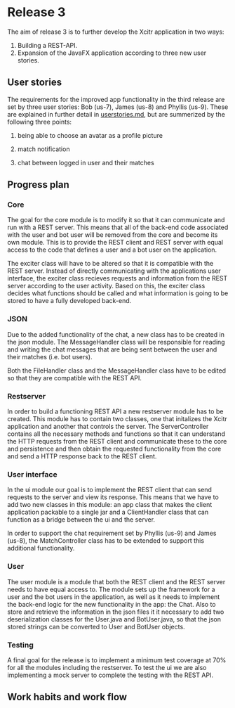 # Release 3

The aim of release 3 is to further develop the Xcitr application in two ways:

1. Building a REST-API.
2. Expansion of the JavaFX application according to three new user stories.

## User stories

The requirements for the improved app functionality in the third release are set by three user stories: Bob (us-7), James (us-8) and Phyllis (us-9). These are explained in further detail in [userstories.md](https://gitlab.stud.idi.ntnu.no/it1901/groups-2021/gr2117/gr2117/-/tree/master/userstories.md), but are summerized by the following three points:

1. being able to choose an avatar as a profile picture

2. match notification

3. chat between logged in user and their matches

## Progress plan

### Core

The goal for the core module is to modify it so that it can communicate and run with a REST server. This means that all of the back-end code associated with the user and bot user will be removed from the core and become its own module. This is to provide the REST client and REST server with equal access to the code that defines a user and a bot user on the application.

The exciter class will have to be altered so that it is compatible with the REST server. Instead of directly communicating with the applications user interface, the exciter class recieves requests and information from the REST server according to the user activity. Based on this, the exciter class decides what functions should be called and what information is going to be stored to have a fully developed back-end.

### JSON

Due to the added functionality of the chat, a new class has to be created in the json module. The MessageHandler class will be responsible for reading and writing the chat messages that are being sent between the user and their matches (i.e. bot users).

Both the FileHandler class and the MessageHandler class have to be edited so that they are compatible with the REST API.

### Restserver

In order to build a functioning REST API a new restserver module has to be created. This module has to contain two classes, one that initalizes the Xcitr application and another that controls the server. The ServerController contains all the necessary methods and functions so that it can understand the HTTP requests from the REST client and communicate these to the core and persistence and then obtain the requested functionality from the core and send a HTTP response back to the REST client.

### User interface

In the ui module our goal is to implement the REST client that can send requests to the server and view its response. This means that we have to add two new classes in this module: an app class that makes the client application packable to a single jar and a ClientHandler class that can function as a bridge between the ui and the server.

In order to support the chat requirement set by Phyllis (us-9) and James (us-8), the MatchController class has to be extended to support this additional functionality.

### User

The user module is a module that both the REST client and the REST server needs to have equal access to. The module sets up the framework for a user and the bot users in the application, as well as it needs to implement the back-end logic for the new functionality in the app: the Chat. Also to store and retrieve the information in the json files it it necessary to add two deserialization classes for the User.java and BotUser.java, so that the json stored strings can be converted to User and BotUser objects.

### Testing

A final goal for the release is to implement a minimum test coverage at 70% for all the modules including the restserver. To test the ui we are also implementing a mock server to complete the testing with the REST API.

## Work habits and work flow 


